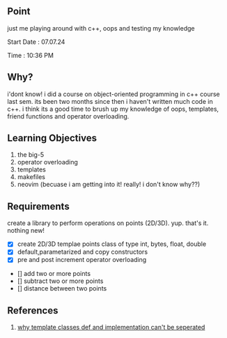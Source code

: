 ## Point

just me playing around with c++, oops and testing my knowledge

Start Date : 07.07.24

Time : 10:36 PM

## Why?

i'dont know! i did a course on object-oriented programming in c++ course last sem. its been two months since then i haven't written much code in c++. i think its a good time to brush up my knowledge of oops, templates, friend functions and operator overloading.

## Learning Objectives

1. the big-5
2. operator overloading
3. templates
4. makefiles
5. neovim (becuase i am getting into it! really! i don't know why??)

## Requirements

create a library to perform operations on points (2D/3D). yup. that's it. nothing new!

- [x] create 2D/3D templae points class of type int, bytes, float, double
- [x] default,parametarized and copy constructors
- [x] pre and post increment operator overloading
- [] add two or more points
- [] subtract two or more points
- [] distance between two points

## References

1. [why template classes def and implementation can't be seperated](https://isocpp.org/wiki/faq/templates#templates-defn-vs-decl)
